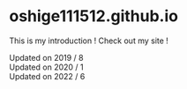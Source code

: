 # oshige111512.github.io

This is my introduction !
Check out my site !

Updated on 2019 / 8  
Updated on 2020 / 1  
Updated on 2022 / 6
